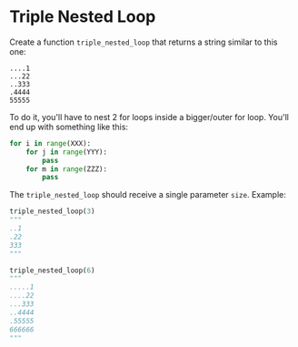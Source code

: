 # Triple Nested Loop

Create a function `triple_nested_loop` that returns a string similar to this one:

```
....1
...22
..333
.4444
55555
```

To do it, you'll have to nest 2 for loops inside a bigger/outer for loop. You'll end up with something like this:

```python
for i in range(XXX):
    for j in range(YYY):
        pass
    for m in range(ZZZ):
        pass
```

The `triple_nested_loop` should receive a single parameter `size`. Example:

```python
triple_nested_loop(3)
"""
..1
.22
333
"""

triple_nested_loop(6)
"""
.....1
....22
...333
..4444
.55555
666666
"""
```
